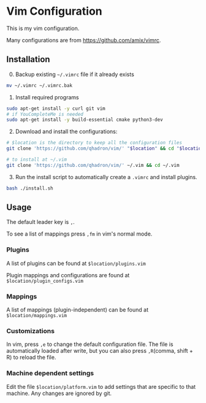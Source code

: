 # Vim Configuration

This is my vim configuration.

Many configurations are from <https://github.com/amix/vimrc>.

## Installation

0. Backup existing `~/.vimrc` file if it already exists
```sh
mv ~/.vimrc ~/.vimrc.bak
```

1. Install required programs
```sh
sudo apt-get install -y curl git vim
# if YouCompleteMe is needed
sudo apt-get install -y build-essential cmake python3-dev
```

2. Download and install the configurations:
```sh
# $location is the directory to keep all the configuration files
git clone 'https://github.com/qhadron/vim/' "$location" && cd "$location"

# to install at ~/.vim
git clone 'https://github.com/qhadron/vim/' ~/.vim && cd ~/.vim
```

3. Run the install script to automatically create a `.vimrc` and install plugins.
```sh
bash ./install.sh
```

## Usage

The default leader key is `,`.

To see a list of mappings press `,fm` in vim's normal mode.

### Plugins

A list of plugins can be found at `$location/plugins.vim`

Plugin mappings and configurations are found at `$location/plugin_configs.vim`

### Mappings

A list of mappings (plugin-independent) can be found at `$location/mappings.vim`

### Customizations

In vim, press `,e` to change the default configuration file.
The file is automatically loaded after write, but you can also press `,R`(comma, shift + R) to reload the file.

### Machine dependent settings

Edit the file `$location/platform.vim` to add settings that are specific to that machine. Any changes are ignored by git.
